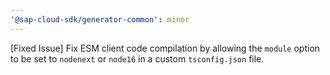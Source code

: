 ```yaml
---
'@sap-cloud-sdk/generator-common': minor
---
```


[Fixed Issue] Fix ESM client code compilation by allowing the `module` option to be set to `nodenext` or `node16` in a custom `tsconfig.json` file.

